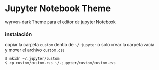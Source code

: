 # Jupyter Notebook Theme

wyrven-dark Theme para el editor de jupyter Notebook

### instalación

copiar la carpeta `custom` dentro de `~/.jupyter` o solo crear la carpeta vacia y mover el archivo `custom.css`

	$ mkidr ~/.jupyter/custom
	$ cp custom/custom.css ~/.jupyter/custom/custom.css

